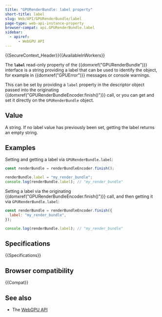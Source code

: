 ```yaml
---
title: "GPURenderBundle: label property"
short-title: label
slug: Web/API/GPURenderBundle/label
page-type: web-api-instance-property
browser-compat: api.GPURenderBundle.label
sidebar:
  - apiref:
      - WebGPU API
---
```


{{SecureContext_Header}}{{AvailableInWorkers}}

The **`label`** read-only property of the
{{domxref("GPURenderBundle")}} interface is a string providing a label that can be used to identify the object, for example in {{domxref("GPUError")}} messages or console warnings.

This can be set by providing a `label` property in the descriptor object passed into the originating {{domxref("GPURenderBundleEncoder.finish()")}} call, or you can get and set it directly on the `GPURenderBundle` object.

## Value

A string. If no label value has previously been set, getting the label returns an empty string.

## Examples

Setting and getting a label via `GPURenderBundle.label`:

```js
const renderBundle = renderBundleEncoder.finish();

renderBundle.label = "my_render_bundle";
console.log(renderBundle.label); // "my_render_bundle"
```

Setting a label via the originating {{domxref("GPURenderBundleEncoder.finish()")}} call, and then getting it via `GPURenderBundle.label`:

```js
const renderBundle = renderBundleEncoder.finish({
  label: "my_render_bundle",
});

console.log(renderBundle.label); // "my_render_bundle"
```

## Specifications

{{Specifications}}

## Browser compatibility

{{Compat}}

## See also

- The [WebGPU API](/en-US/docs/Web/API/WebGPU_API)
